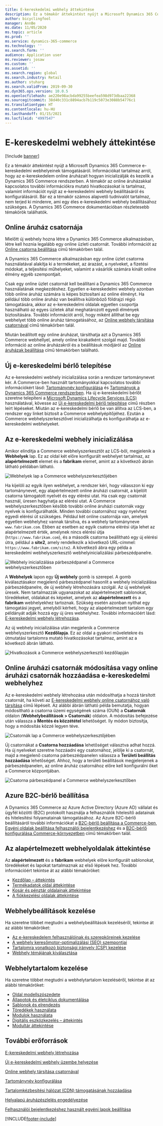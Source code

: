 ```yaml
---
title: E-kereskedelmi webhely áttekintése
description: Ez a témakör áttekintést nyújt a Microsoft Dynamics 365 Commerce e-kereskedelmi webhelyeinek támogatásáról.
author: bicyclingfool
manager: AnnBe
ms.date: 11/05/2020
ms.topic: article
ms.prod: ''
ms.service: dynamics-365-commerce
ms.technology: ''
ms.search.form: ''
audience: Application user
ms.reviewer: josaw
ms.custom: ''
ms.assetid: ''
ms.search.region: global
ms.search.industry: Retail
ms.author: stuharg
ms.search.validFrom: 2019-09-30
ms.dyn365.ops.version: 10.0.5
ms.openlocfilehash: ae220e98acbda99255beefea598d973dbaa22368
ms.sourcegitcommit: 38d40c331c8894acb7b119c5073e3088b54776c1
ms.translationtype: HT
ms.contentlocale: hu-HU
ms.lasthandoff: 01/15/2021
ms.locfileid: "4997547"
---
```

# <a name="e-commerce-site-overview"></a>E-kereskedelmi webhely áttekintése

[!include [banner](includes/banner.md)]

Ez a témakör áttekintést nyújt a Microsoft Dynamics 365 Commerce e-kereskedelmi webhelyeinek támogatásáról. Információkat tartalmaz arról, hogy az e-kereskedelem online áruházait hogyan inicializálják és kezelik a Dynamics 365 Commerce rendszerben. A témakör az online áruházakkal kapcsolatos további információkra mutató hivatkozásokat is tartalmaz, valamint információt nyújt az e-kereskedelmi webhely beállításáról és konfigurálásáról. Bár ez a témakör számos alapvető tudnivalót tartalmaz, nem terjed ki mindenre, ami egy éles e-kereskedelmi webhely beállításához szükséges. A Dynamics 365 Commerce dokumentációban részletesebb témakörök találhatók.

## <a name="online-store-channel"></a>Online áruház csatornája

Mielőtt új webhely hozna létre a Dynamics 365 Commerce alkalmazásban, létre kell hoznia legalább egy online üzleti csatornát. További információt az [Online csatorna beállítása](channel-setup-online.md) című témakörben talál. 

A Dynamics 365 Commerce alkalmazásban egy online üzlet csatorna használatával alakítja ki a termékeket, az árazást, a nyelveket, a fizetési módokat, a teljesítési műhelyeket, valamint a vásárlók számára kínált online élmény egyéb szempontjait.

Csak egy online üzlet csatornát kell beállítani a Dynamics 365 Commerce használatának megkezdéshez. Egyetlen e-kereskedelmi webhely azonban több online áruház számára is képes biztosítani az online élményt. Ha például több online áruház van beállítva különböző földrajzi régió támogatására, akkor az e-kereskedelmi oldalak egyetlen csoportja használható az egyes üzletek által meghatározott egyedi élmények biztosítására. További információt arról, hogy miként állíthat be egy webhelyet több online áruház támogatásához, az [Online webhely társítása csatornával](associate-site-online-store.md) című témakörben talál.

Miután beállított egy online áruházat, társíthatja azt a Dynamics 365 Commerce webhellyel, amely online kirakatként szolgál majd. További információ az online áruházakról és a beállításuk módjáról az [Online áruházak beállítása](https://docs.microsoft.com/dynamics365/unified-operations/retail/online-stores) című témakörben található.

## <a name="deploy-a-new-e-commerce-tenant"></a>Új e-kereskedelmi bérlő telepítése

Az e-kereskedelmi webhely inicializálása során a rendszer tartománynevet kér. A Commerce-ben használt tartományokkal kapcsolatos további információkért lásd: [Tartománynév konfigurálása](configure-your-domain-name.md) és [Tartományok a Dynamics 365 Commerce rendszerben](domains-commerce.md). Ha új e-kereskedelmi bérlőt szeretne telepíteni a [Microsoft Dynamics Lifecycle Services (LCS)](https://docs.microsoft.com/dynamics365/unified-operations/dev-itpro/lifecycle-services/lcs-user-guide) használatával, kövesse az [Új e-kereskedelmi bérlő telepítése](deploy-ecommerce-site.md) című részben leírt lépéseket. Miután az e-kereskedelmi bérlő be van állítva az LCS-ben, a rendszer egy linket biztosít a Commerce webhelyépítőjéhez. Ezután a Commerce webhelyszerkesztővel inicializálhatja és konfigurálhatja az e-kereskedelmi webhelyeket.

## <a name="initialize-your-e-commerce-site"></a>Az e-kereskedelmi webhely inicializálása

Amikor elindítja a Commerce webhelyszerkesztőt az LCS-ből, megjelenik a **Webhelyek** lap. Ez az oldal két előre konfigurált webhelyet tartalmaz, az **alapértelmezett** elemet és a **fabrikam** elemet, amint az a következő ábrán látható példában látható.

![Webhelyek lap a Commerce webhelyszerkesztőjében](media/e-commerce-site-01.png)

Ha kijelöli az egyik ilyen webhelyet, a rendszer kéri, hogy válasszon ki egy tartománynevet, egy alapértelmezett online áruházi csatornát, a kijelölt csatorna támogatott nyelvét és egy elérési utat. Ha csak egy csatornát használ, üresen hagyhatja az elérési utat. A Commerce webhelyszerkesztőben később további online áruházi csatornák vagy nyelvek is konfigurálhatók. Minden további csatornához vagy nyelvhez egyedi elérési út szükséges. Például két online csatornája van, amelyek egyetlen webhelyhez vannak társítva, és a webhely tartományneve `www.fabrikam.com`. Ebben az esetben az egyik csatorna elérési útja lehet az alapértelmezett érték, amelynek nincs elérési útja (`https://www.fabrikam.com`), és a második csatorna beállítható egy új elérési útra, például a **site2**, amely rendelkezik a következő URL-címmel: `https://www.fabrikam.com/site2`. A következő ábra egy példa a kereskedelmi webhelyszerkesztő webhelyinicializálási párbeszédpanelre.

![Webhely inicializálása párbeszédpanel a Commerce webhelyszerkesztőben](media/e-commerce-site-02.png)

A **Webhelyek** lapon egy **Új webhely** gomb is szerepel. A gomb kiválasztásakor megjelenő párbeszédpanel hasonlít a webhely inicializálása párbeszédpanelre, de új webhely létrehozására szolgál. Az új webhelyek üresek. Nem tartalmazzák ugyanazokat az alapértelmezett sablonokat, töredékeket, oldalakat és képeket, amelyek az **alapértelmezett** és a **fabrikam** webhelyekhez tartoznak. Szükség esetén azonban nyithat egy támogatási jegyet, amelyből kérheti, hogy az alapértelmezett tartalom egy példányát adják hozzá egy új üres webhelyhez. További információért lásd: [E-kereskedelmi webhely létrehozása](create-ecommerce-site.md).

Az új webhely inicializálása után megjelenik a Commerce webhelyszerkesztő **Kezdőlapja**. Ez az oldal a gyakori műveletekre és útmutatási tartalomra mutató hivatkozásokat tartalmaz, amint az a következő ábrán látható.

![Hivatkozások a Commerce webhelyszerkesztő kezdőlapján](media/e-commerce-site-03.png)

## <a name="modify-online-store-channels-or-add-online-store-channels-to-an-e-commerce-site"></a>Online áruházi csatornák módosítása vagy online áruházi csatornák hozzáadása e-kereskedelmi webhelyhez

Az e-kereskedelmi webhely létrehozása után módosíthatja a hozzá társított csatornát, ha követi az [E-kereskedelmi webhely online csatornához való társítása](associate-site-online-store.md) című lépéseit. Az alábbi ábrán látható példa bemutatja, hogyan módosítható a csatorna üzemi egységének száma (OUN) a **Csatornák** oldalon (**Webhelybeállítások \> Csatornák**) oldalon. A módosítás befejezése után válassza a **Mentés és közzététel** lehetőséget. Ily módon biztosítja, hogy a módosítás közzé legyen téve.

![Csatornák lap a Commerce webhelyszerkesztőjében](media/e-commerce-site-04.png)

Új csatornákat a **Csatorna hozzáadása** lehetőséget választva adhat hozzá. Ha új nyelveket szeretne hozzáadni egy csatornához, jelölje ki a csatornát, majd a megjelenő csatorna párbeszédpanelen válassza a **Területi beállítás hozzáadása** lehetőséget. Ahhoz, hogy a területi beállítások megjelenjenek a párbeszédpanelen, az online áruház csatornához előre kell konfigurálni őket a Commerce központjában.

![Csatorna párbeszédpanel a Commerce webhelyszerkesztőben](media/e-commerce-site-05.png)

## <a name="set-up-an-azure-b2c-tenant"></a>Azure B2C-bérlő beállítása

A Dynamics 365 Commerce az Azure Active Directory (Azure AD) vállalat és ügyfél közötti (B2C) protokollt használja a felhasználók hitelesítő adatainak és hitelesítési folyamatainak támogatásához. Az Azure B2C-bérlő beállításáról további információkat a [B2C-bérlő beállítása a Commerce-ben](set-up-b2c-tenant.md), [Egyéni oldalak beállítása felhasználói bejelentkezéshez](custom-pages-user-logins.md) és a [B2C-bérlő konfigurálása Commerce-környezetben](configure-multi-b2c-tenants.md) című témakörben talál.

## <a name="overview-of-the-default-site-pages"></a>Az alapértelmezett webhelyoldalak áttekintése

Az **alapértelmezett** és a **fabrikam** webhelyek előre konfigurált sablonokat, töredékeket és lapokat tartalmaznak az első lépések hez. További információért tekintse át az alábbi témaköröket:

- [Kezdőlap – áttekintés](quick-tour-home-page.md)
- [Termékadatok oldal áttekintése](quick-tour-pdp.md)
- [Kosár és pénztár oldalainak áttekintése](quick-tour-cart-checkout.md)
- [A fiókkezelési oldalak áttekintése](quick-tour-account-management.md)

## <a name="manage-site-settings"></a>Webhelybeállítások kezelése

Ha szeretne többet megtudni a webhelybeállítások kezeléséről, tekintse át az alábbi témaköröket:

- [Az e-kereskedelem felhasználóinak és szerepköreinek kezelése](manage-ecommerce-users-roles.md)
- [A webhely keresőmotor-optimalizálási (SEO) szempontjai](/search-engine-optimization-considerations.md)
- [Tartalomra vonatkozó biztonsági irányelv (CSP) kezelése](manage-csp.md)
- [Webhely témájának kiválasztása](select-site-theme.md)

## <a name="manage-site-content"></a>Webhelytartalom kezelése

Ha szeretne többet megtudni a webhelytartalom kezeléséről, tekintse át az alábbi témaköröket:

- [Oldal modellszószedete](page-elements-overview.md)
- [Állapotok és életciklus dokumentálása](document-states-overview.md)
- [Sablonok és elrendezés](templates-layouts-overview.md)
- [Töredékek használata](work-with-fragments.md)
- [Modulok használata](work-with-modules.md)
- [Digitális eszközkezelés – áttekintés](dam-overview.md)
- [Modultár áttekintése](starter-kit-overview.md)

## <a name="additional-resources"></a>További erőforrások

[E-kereskedelmi webhely létrehozása](create-ecommerce-site.md)

[Új e-kereskedelmi webhely üzembe helyezése](deploy-ecommerce-site.md)

[Online webhely társítása csatornával](associate-site-online-store.md)

[Tartománynév konfigurálása](configure-your-domain-name.md)

[Tartalomkézbesítési hálózat (CDN) támogatásának hozzáadása](add-cdn-support.md)

[Helyalapú áruházészlelés engedélyezése](enable-store-detection.md)

[Felhasználói bejelentkezéshez használt egyéni lapok beállítása](custom-pages-user-logins.md)


[!INCLUDE[footer-include](../includes/footer-banner.md)]